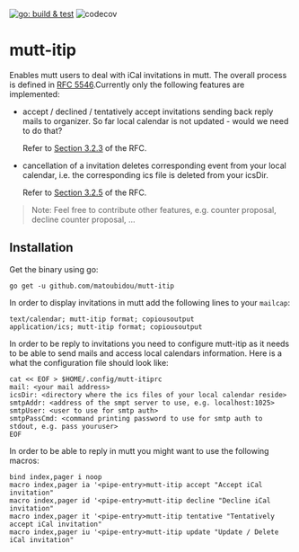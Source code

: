 [![go: build & test](https://github.com/matoubidou/mutt-itip/actions/workflows/go.yaml/badge.svg)](https://github.com/matoubidou/mutt-itip/actions/workflows/go.yaml) ![codecov](https://codecov.io/gh/matoubidou/mutt-itip/branch/main/graph/badge.svg)

# mutt-itip

Enables mutt users to deal with iCal invitations in mutt. The overall process is
defined in [RFC 5546](https://datatracker.ietf.org/doc/html/rfc5546).Currently
only the following features are implemented:

* accept / declined / tentatively accept invitations sending back reply mails to
  organizer. So far local calendar is not updated - would we need to do that?

  Refer to [Section
  3.2.3](https://datatracker.ietf.org/doc/html/rfc5546#section-3.2.3) of the
  RFC.

* cancellation of a invitation deletes corresponding event from your local
  calendar, i.e. the corresponding ics file is deleted from your icsDir.

  Refer to [Section
  3.2.5](https://datatracker.ietf.org/doc/html/rfc5546#section-3.2.5) of the
  RFC.

>Note: Feel free to contribute other features, e.g. counter proposal, decline
>counter proposal, ...
## Installation

Get the binary using go:

```
go get -u github.com/matoubidou/mutt-itip
```

In order to display invitations in mutt add the following lines to your
`mailcap`:

```
text/calendar; mutt-itip format; copiousoutput
application/ics; mutt-itip format; copiousoutput
```

In order to be reply to invitations you need to configure mutt-itip as it needs
to be able to send mails and access local calendars information. Here is a what
the configuration file should look like:

```
cat << EOF > $HOME/.config/mutt-itiprc
mail: <your mail address>
icsDir: <directory where the ics files of your local calendar reside>
smtpAddr: <address of the smpt server to use, e.g. localhost:1025>
smtpUser: <user to use for smtp auth>
smtpPassCmd: <command printing password to use for smtp auth to stdout, e.g. pass youruser>
EOF
```

In order to be able to reply in mutt you might want to use the following macros:

```
bind index,pager i noop
macro index,pager ia '<pipe-entry>mutt-itip accept "Accept iCal invitation"
macro index,pager id '<pipe-entry>mutt-itip decline "Decline iCal invitation"
macro index,pager it '<pipe-entry>mutt-itip tentative "Tentatively accept iCal invitation"
macro index,pager iu '<pipe-entry>mutt-itip update "Update / Delete iCal invitation"
```
